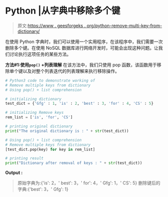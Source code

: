 # Python |从字典中移除多个键

> 原文:[https://www . geesforgeks . org/python-remove-multi-key-from-dictionary/](https://www.geeksforgeeks.org/python-remove-multiple-keys-from-dictionary/)

在使用 Python 字典时，我们可以使用一个实用程序，在该程序中，我们需要一次删除多个键。在使用 NoSQL 数据库进行网络开发时，可能会出现这种问题。让我们讨论执行这项任务的某些方法。

**方法#1:使用`pop()` +列表理解**
在该方法中，我们只使用 pop 函数，该函数用于移除单个键以及对整个列表迭代的列表理解来执行移除操作。

```py
# Python3 code to demonstrate working of
# Remove multiple keys from dictionary
# Using pop() + list comprehension

# initializing dictionary
test_dict = {'Gfg' : 1, 'is' : 2, 'best' : 3, 'for' : 4, 'CS' : 5}

# initializing Remove keys
rem_list = ['is', 'for', 'CS']

# printing original dictionary
print("The original dictionary is : " + str(test_dict))

# Using pop() + list comprehension
# Remove multiple keys from dictionary
[test_dict.pop(key) for key in rem_list]

# printing result 
print("Dictionary after removal of keys : " + str(test_dict))
```

**Output :**

> 原始字典为:{'is': 2，' best': 3，' for': 4，' Gfg': 1，' CS': 5}
> 删除键后的字典:{'best': 3，' Gfg': 1}